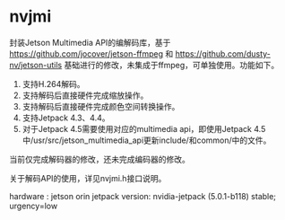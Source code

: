 # nvjmi
封装Jetson Multimedia API的编解码库，基于 https://github.com/jocover/jetson-ffmpeg 和 https://github.com/dusty-nv/jetson-utils 基础进行的修改，未集成于ffmpeg，可单独使用。功能如下。
1. 支持H.264解码。
2. 支持解码后直接硬件完成缩放操作。
3. 支持解码后直接硬件完成颜色空间转换操作。
4. 支持Jetpack 4.3、4.4。
5. 对于Jetpack 4.5需要使用对应的multimedia api，即使用Jetpack 4.5中/usr/src/jetson_multimedia_api更新include/和common/中的文件。

当前仅完成解码器的修改，还未完成编码器的修改。

关于解码API的使用，详见nvjmi.h接口说明。

hardware : jetson orin
jetpack version: nvidia-jetpack (5.0.1-b118) stable; urgency=low

